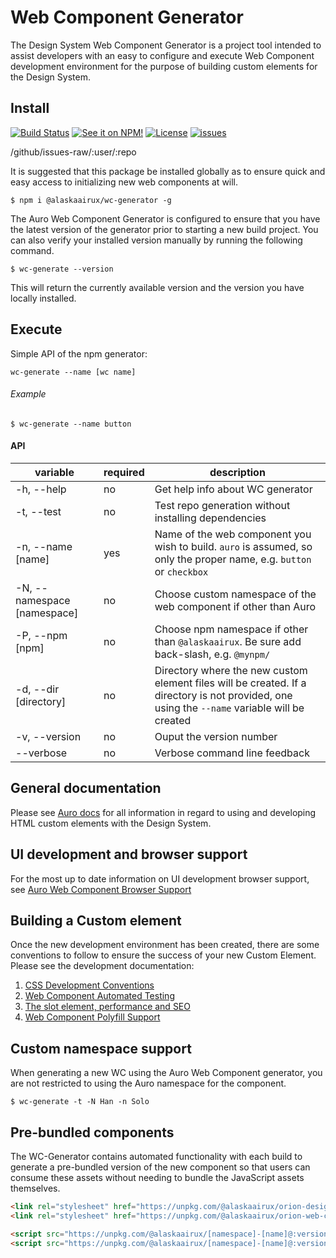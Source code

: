 # Web Component Generator

The Design System Web Component Generator is a project tool intended to assist developers with an easy to configure and execute Web Component development environment for the purpose of building custom elements for the Design System.

## Install

[![Build Status](https://img.shields.io/travis/AlaskaAirlines/WC-Generator.svg?branch=master&style=for-the-badge)](https://travis-ci.org/github/AlaskaAirlines/WC-Generator)
[![See it on NPM!](https://img.shields.io/npm/v/@alaskaairux/wc-generator.svg?style=for-the-badge&color=orange)](https://www.npmjs.com/package/@alaskaairux/wc-generator)
[![License](https://img.shields.io/npm/l/@alaskaairux/wc-generator.svg?color=blue&style=for-the-badge)](https://www.apache.org/licenses/LICENSE-2.0)
[![issues](https://img.shields.io/github/issues-raw/AlaskaAirlines/WC-Generator?style=for-the-badge)](https://github.com/AlaskaAirlines/WC-Generator/issues)


/github/issues-raw/:user/:repo

It is suggested that this package be installed globally as to ensure quick and easy access to initializing new web components at will.

```shell
$ npm i @alaskaairux/wc-generator -g
```

The Auro Web Component Generator is configured to ensure that you have the latest version of the generator prior to starting a new build project. You can also verify your installed version manually by running the following command.

```shell
$ wc-generate --version
```

This will return the currently available version and the version you have locally installed.

## Execute

Simple API of the npm generator:

```
wc-generate --name [wc name]
```

###### Example

```shell
$ wc-generate --name button
```

#### API

| variable | required | description |
|----|----|----|
| -h, --help | no | Get help info about WC generator |
| -t, --test | no | Test repo generation without installing dependencies |
| -n, --name [name] | yes | Name of the web component you wish to build. `auro` is assumed, so only the proper name, e.g. `button` or `checkbox` |
| -N, --namespace [namespace] | no | Choose custom namespace of the web component if other than Auro |
| -P, --npm [npm] | no | Choose npm namespace if other than `@alaskaairux`. Be sure add back-slash, e.g. `@mynpm/` |
| -d, --dir [directory] | no | Directory where the new custom element files will be created. If a directory is not provided, one using the `--name` variable will be created |
| -v, --version | no | Ouput the version number |
| --verbose | no | Verbose command line feedback |


## General documentation

Please see [Auro docs](https://github.com/AlaskaAirlines/auro_docs) for all information in regard to using and developing HTML custom elements with the Design System.

## UI development and browser support

For the most up to date information on UI development browser support, see [Auro Web Component Browser Support](https://auro.alaskaair.com/support/browsersSupport)

## Building a Custom element

Once the new development environment has been created, there are some conventions to follow to ensure the success of your new Custom Element. Please see the development documentation:

1. [CSS Development Conventions](http://auro.alaskaair.com/support/css-conventions)
1. [Web Component Automated Testing](http://auro.alaskaair.com/support/tests)
1. [The slot element, performance and SEO](http://auro.alaskaair.com/support/slots)
1. [Web Component Polyfill Support](http://auro.alaskaair.com/support/polyfill)

## Custom namespace support

When generating a new WC using the Auro Web Component generator, you are not restricted to using the Auro namespace for the component.

```shell
$ wc-generate -t -N Han -n Solo
```

## Pre-bundled components

The WC-Generator contains automated functionality with each build to generate a pre-bundled version of the new component so that users can consume these assets without needing to bundle the JavaScript assets themselves.

```html
<link rel="stylesheet" href="https://unpkg.com/@alaskaairux/orion-design-tokens@:version/dist/tokens/CSSTokenProperties.css" />
<link rel="stylesheet" href="https://unpkg.com/@alaskaairux/orion-web-core-style-sheets@:version/dist/bundled/baseline.css" />

<script src="https://unpkg.com/@alaskaairux/[namespace]-[name]@:version/dist/polyfills.js"></script>
<script src="https://unpkg.com/@alaskaairux/[namespace]-[name]@:version/dist/[namespace]-[name]__bundled.js"></script>
```
